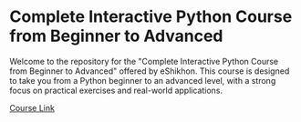 # Complete Interactive Python Course from Beginner to Advanced

Welcome to the repository for the "Complete Interactive Python Course from Beginner to Advanced" offered by eShikhon. This course is designed to take you from a Python beginner to an advanced level, with a strong focus on practical exercises and real-world applications.

[Course Link](eshikhon.com.bd/course/complete-interactive-python-course-from-biggener-to-advanced/)
